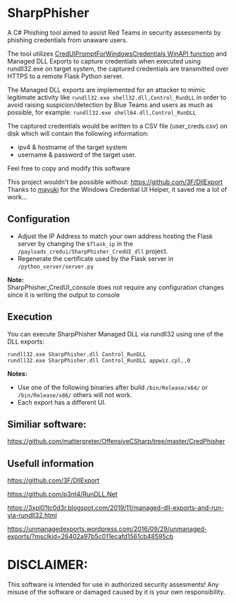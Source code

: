 # SharpPhisher
 A C# Phishing tool aimed to assist Red Teams in security assessments by phishing credentials from unaware users.

The tool utilizes [CredUIPromptForWindowsCredentials WinAPI function](https://docs.microsoft.com/en-us/windows/win32/api/wincred/nf-wincred-creduipromptforwindowscredentialsa) and Managed DLL Exports to capture credentials when executed using rundll32.exe on target system, the captured credentials are transmitted over HTTPS to a remote Flask Python server.

The Managed DLL exports are implemented for an attacker to mimic legitimate activity like `rundll32.exe shell32.dll,Control_RunDLL` in order to avoid raising suspicion/detection by Blue Teams and users as much as possible, for example: `rundll32.exe shell64.dll,Control_RunDLL`

The captured credentials would be written to a CSV file (user_creds.csv) on disk which will contain the following information:
* ipv4 & hostname of the target system
* username & password of the target user.

Feel free to copy and modify this software

This project wouldn't be possible without: https://github.com/3F/DllExport <br>
Thanks to [mayuki](https://gist.github.com/mayuki/339952/c7d9489f7bf06868f14923bd02d590fb8203557a) for the Windows Credential UI Helper, it saved me a lot of work...

## Configuration
- Adjust the IP Address to match your own address hosting the Flask server by changing the `$flask_ip` in the `/payloads_credui/SharpPhisher_CredUI_dll` project. 
- Regenerate the certificate used by the Flask server in `/python_server/server.py`

**Note:**<br>
SharpPhisher_CredUI_console does not require any configuration changes since it is writing the output to console

## Execution
You can execute SharpPhisher Managed DLL via rundll32 using one of the DLL exports:<br>
```
rundll32.exe SharpPhisher.dll Control_RunDLL
rundll32.exe SharpPhisher.dll Control_RunDLL appwiz.cpl,,0
```
**Notes:**<br> 
- Use one of the following binaries after build `/bin/Release/x64/` or `/bin/Release/x86/` others will not work.<br>
- Each export has a different UI.

## Similiar software:
https://github.com/matterpreter/OffensiveCSharp/tree/master/CredPhisher

## Usefull information
https://github.com/3F/DllExport

https://github.com/p3nt4/RunDLL.Net

https://3xpl01tc0d3r.blogspot.com/2019/11/managed-dll-exports-and-run-via-rundll32.html

https://unmanagedexports.wordpress.com/2016/09/29/unmanaged-exports/?msclkid=26402a97b5c011ecafd1561cb48595cb


#  DISCLAIMER:
This software is intended for use in authorized security assesments! Any misuse of the software or damaged caused by it is your own responsibility.
